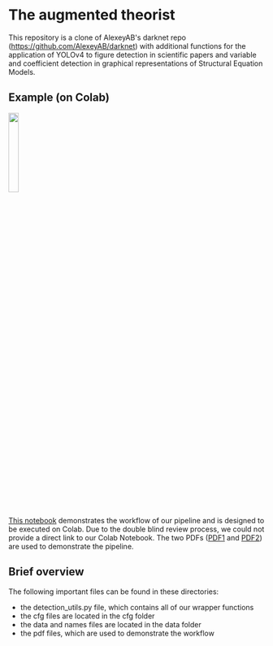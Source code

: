 # The augmented theorist

This repository is a clone of AlexeyAB's darknet repo (https://github.com/AlexeyAB/darknet) with additional functions for the application of YOLOv4 to figure detection in scientific papers and variable and coefficient detection in graphical representations of Structural Equation Models. 

## Example (on Colab)


<img  src="https://miro.medium.com/max/397/1*L2u_koKpa1lcjvB8DEDHsg.jpeg"  alt=""  width="20%"  />

[This notebook](https://github.com/purplesweatshirt/icispaper/blob/main/example.ipynb) demonstrates the workflow of our pipeline and is designed to be executed on Colab. Due to the double blind review process, we could not provide a direct link to our Colab Notebook. The two PDFs ([PDF1](https://github.com/purplesweatshirt/icispaper/blob/main/test1.pdf) and [PDF2](https://github.com/purplesweatshirt/icispaper/blob/main/test2.pdf)) are used to demonstrate the pipeline.



## Brief overview

The following important files can be found in these directories:
- the detection_utils.py file, which contains all of our wrapper functions
- the cfg files are located in the cfg folder
- the data and names files are located in the data folder
- the pdf files, which are used to demonstrate the workflow
